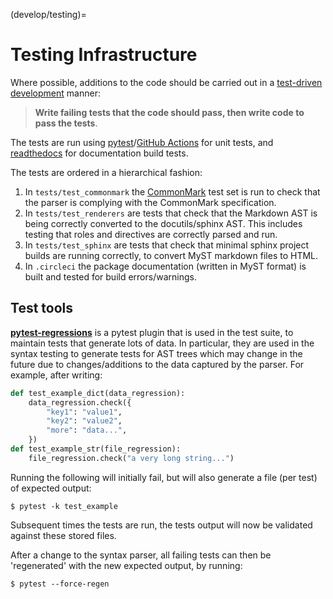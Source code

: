 (develop/testing)=

# Testing Infrastructure

Where possible, additions to the code should be carried out in a
[test-driven development](https://en.wikipedia.org/wiki/Test-driven_development)
manner:

> **Write failing tests that the code should pass, then write code to pass the tests**.

The tests are run using [pytest](https://docs.pytest.org)/[GitHub Actions](https://github.com/features/actions) for unit tests, and [readthedocs](https://readthedocs.org/) for documentation build tests.

The tests are ordered in a hierarchical fashion:

1. In `tests/test_commonmark` the [CommonMark](https://github.com/commonmark/CommonMark.git) test set is run to check that the parser is complying with the CommonMark specification.
2. In `tests/test_renderers` are tests that check that the Markdown AST is being correctly converted to the docutils/sphinx AST. This includes testing that roles and directives are correctly parsed and run.
3. In `tests/test_sphinx` are tests that check that minimal sphinx project builds are running correctly, to convert MyST markdown files to HTML.
4. In `.circleci` the package documentation (written in MyST format) is built and tested for build errors/warnings.

## Test tools

[**pytest-regressions**](https://pytest-regressions.readthedocs.io) is a pytest plugin
that is used in the test suite, to maintain tests that generate lots of data.
In particular, they are used in the syntax testing to generate tests for AST trees
which may change in the future due to changes/additions to the data captured by the parser.
For example, after writing:

```python
def test_example_dict(data_regression):
    data_regression.check({
        "key1": "value1",
        "key2": "value2",
        "more": "data...",
    })
def test_example_str(file_regression):
    file_regression.check("a very long string...")
```

Running the following will initially fail,
but will also generate a file (per test) of expected output:

```console
$ pytest -k test_example
```

Subsequent times the tests are run, the tests output will now be validated against these stored files.

After a change to the syntax parser, all failing tests can then be 'regenerated' with the new
expected output, by running:

```console
$ pytest --force-regen
```
